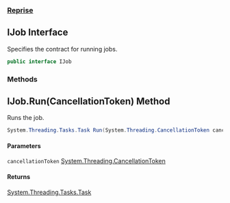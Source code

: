### [Reprise](Reprise.md 'Reprise')

## IJob Interface

Specifies the contract for running jobs.

```csharp
public interface IJob
```
### Methods

<a name='Reprise.IJob.Run(System.Threading.CancellationToken)'></a>

## IJob.Run(CancellationToken) Method

Runs the job.

```csharp
System.Threading.Tasks.Task Run(System.Threading.CancellationToken cancellationToken);
```
#### Parameters

<a name='Reprise.IJob.Run(System.Threading.CancellationToken).cancellationToken'></a>

`cancellationToken` [System.Threading.CancellationToken](https://docs.microsoft.com/en-us/dotnet/api/System.Threading.CancellationToken 'System.Threading.CancellationToken')

#### Returns
[System.Threading.Tasks.Task](https://docs.microsoft.com/en-us/dotnet/api/System.Threading.Tasks.Task 'System.Threading.Tasks.Task')